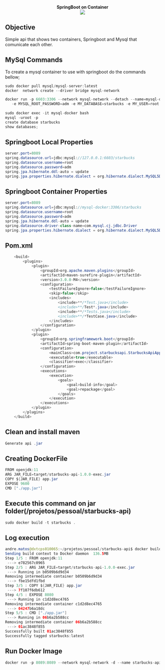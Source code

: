 <p align=center>
  <strong>SpringBoot on Container</strong> <br>
  <img src="https://geekflare.com/wp-content/uploads/2020/03/docker-security-495x160.jpg" />
</p>

## Objective
  Simple api that shows two containers, Springboot and Mysql that comunicate each other. 

## MySql Commands

To create a mysql container to use with springboot do the commands bellow;

```java
sudo docker pull mysql/mysql-server:latest
docker  network create --driver bridge mysql-network

docker run -p 6603:3306 --network mysql-network --detach --name=mysql-docker 
   -e MYSQL_ROOT_PASSWORD=adm -e MY_DATABASE=starbucks -e MY_USER=root mysql
   
sudo docker exec -it mysql-docker bash
mysql -uroot -p
create database starbucks
show databases;
```

## Springboot Local Properties

```java
server.port=8089
spring.datasource.url=jdbc:mysql://127.0.0.1:6603/starbucks
spring.datasource.username=root
spring.datasource.password=adm
spring.jpa.hibernate.ddl-auto = update
spring.jpa.properties.hibernate.dialect = org.hibernate.dialect.MySQL5Dialect
```

## Springboot Container Properties

```java
server.port=8089
spring.datasource.url=jdbc:mysql://mysql-docker:3306/starbucks
spring.datasource.username=root
spring.datasource.password=adm
spring.jpa.hibernate.ddl-auto = update
spring.datasource.driver-class-name=com.mysql.cj.jdbc.Driver
spring.jpa.properties.hibernate.dialect = org.hibernate.dialect.MySQL5Dialect
```

## Pom.xml

```java
    <build>
        <plugins>
            <plugin>
                <groupId>org.apache.maven.plugins</groupId>
                <artifactId>maven-surefire-plugin</artifactId>
                <version>3.0.0-M4</version>
                <configuration>
                    <testFailureIgnore>false</testFailureIgnore>
                    <skip>false</skip>
                    <includes>
                        <include>**/*Test.java</include>
                        <include>**/Test*.java</include>
                        <include>**/*Tests.java</include>
                        <include>**/*TestCase.java</include>
                    </includes>
                </configuration>
            </plugin>
            <plugin>
                <groupId>org.springframework.boot</groupId>
                <artifactId>spring-boot-maven-plugin</artifactId>
                <configuration>
                    <mainClass>com.project.starbucksapi.StarbucksApiApplication</mainClass>
                    <executable>true</executable>
                    <classifier>exec</classifier>
                </configuration>
                <executions>
                    <execution>
                        <goals>
                            <goal>build-info</goal>
                            <goal>repackage</goal>
                        </goals>
                    </execution>
                </executions>
            </plugin>
        </plugins>
    </build>
```

## Clean and install maven

```java
Generate api .jar
```

## Creating DockerFile

```java
FROM openjdk:11
ARG JAR_FILE=target/starbucks-api-1.0.0-exec.jar
COPY ${JAR_FILE} app.jar
EXPOSE 9600
CMD ["./app.jar"]
```

## Execute this command on jar folder(/projetos/pessoal/starbucks-api)

```java
sudo docker build -t starbucks .
```

## Log execution

```java
andre.matos@dxtcps010065:~/projetos/pessoal/starbucks-api$ docker build -t starbucks .
Sending build context to Docker daemon  136.5MB
Step 1/5 : FROM openjdk:11
 ---> e782567c0965
Step 2/5 : ARG JAR_FILE=target/starbucks-api-1.0.0-exec.jar
 ---> Running in b0509b6d9d34
Removing intermediate container b0509b6d9d34
 ---> fbe15dfd1fbd
Step 3/5 : COPY ${JAR_FILE} app.jar
 ---> 7f107f6db612
Step 4/5 : EXPOSE 8080
 ---> Running in c1d2d8ec4765
Removing intermediate container c1d2d8ec4765
 ---> 04247b6a18dc
Step 5/5 : CMD ["./app.jar"]
 ---> Running in 06b6a2b588cc
Removing intermediate container 06b6a2b588cc
 ---> 01ac3848f855
Successfully built 01ac3848f855
Successfully tagged starbucks:latest
```

## Run Docker Image
```java
docker run -p 8089:8089 --network mysql-network -d --name starbucks-api starbucks
```

